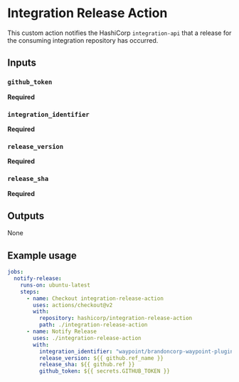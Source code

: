 # Integration Release Action

This custom action notifies the HashiCorp `integration-api` that
a release for the consuming integration repository has occurred.

## Inputs

### `github_token`

**Required**

### `integration_identifier`

**Required**

### `release_version`

**Required**

### `release_sha`

**Required**

## Outputs

None

## Example usage

```yaml
jobs:
  notify-release:
    runs-on: ubuntu-latest
    steps:
      - name: Checkout integration-release-action
        uses: actions/checkout@v2
        with:
          repository: hashicorp/integration-release-action
          path: ./integration-release-action
      - name: Notify Release
        uses: ./integration-release-action
        with:
          integration_identifier: "waypoint/brandoncorp-waypoint-plugin"
          release_version: ${{ github.ref_name }}
          release_sha: ${{ github.ref }}
          github_token: ${{ secrets.GITHUB_TOKEN }}
```
